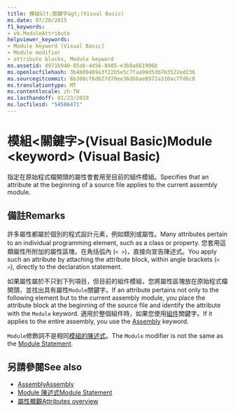 ```yaml
---
title: 模組&lt;關鍵字&gt;(Visual Basic)
ms.date: 07/20/2015
f1_keywords:
- vb.ModuleAttribute
helpviewer_keywords:
- Module keyword [Visual Basic]
- Module modifier
- attribute blocks, Module keyword
ms.assetid: d971b940-05ab-4d56-8485-e3b8a661906b
ms.openlocfilehash: 3b4b09469a3f22b5e5c7faa98d5db7b3522ed236
ms.sourcegitcommit: 6b308cf6d627d78ee36dbbae8972a310ac7fd6c8
ms.translationtype: MT
ms.contentlocale: zh-TW
ms.lasthandoff: 01/23/2019
ms.locfileid: "54586471"
---
```

# <a name="module-ltkeywordgt-visual-basic"></a><span data-ttu-id="90e41-102">模組&lt;關鍵字&gt;(Visual Basic)</span><span class="sxs-lookup"><span data-stu-id="90e41-102">Module &lt;keyword&gt; (Visual Basic)</span></span>
<span data-ttu-id="90e41-103">指定在原始程式檔開頭的屬性會套用至目前的組件模組。</span><span class="sxs-lookup"><span data-stu-id="90e41-103">Specifies that an attribute at the beginning of a source file applies to the current assembly module.</span></span>  
  
## <a name="remarks"></a><span data-ttu-id="90e41-104">備註</span><span class="sxs-lookup"><span data-stu-id="90e41-104">Remarks</span></span>  
 <span data-ttu-id="90e41-105">許多屬性都屬於個別的程式設計元素，例如類別或屬性。</span><span class="sxs-lookup"><span data-stu-id="90e41-105">Many attributes pertain to an individual programming element, such as a class or property.</span></span> <span data-ttu-id="90e41-106">您套用這類屬性所附加的屬性區塊，在角括弧內 (`< >`)，直接向宣告陳述式。</span><span class="sxs-lookup"><span data-stu-id="90e41-106">You apply such an attribute by attaching the attribute block, within angle brackets (`< >`), directly to the declaration statement.</span></span>  
  
 <span data-ttu-id="90e41-107">如果屬性屬於不只到下列項目，但目前的組件模組，您將屬性區塊放在原始程式檔開頭，並找出具有屬性`Module`關鍵字。</span><span class="sxs-lookup"><span data-stu-id="90e41-107">If an attribute pertains not only to the following element but to the current assembly module, you place the attribute block at the beginning of the source file and identify the attribute with the `Module` keyword.</span></span> <span data-ttu-id="90e41-108">適用於整個組件時，如果您使用[組件](../../../visual-basic/language-reference/modifiers/assembly.md)關鍵字。</span><span class="sxs-lookup"><span data-stu-id="90e41-108">If it applies to the entire assembly, you use the [Assembly](../../../visual-basic/language-reference/modifiers/assembly.md) keyword.</span></span>  
  
 <span data-ttu-id="90e41-109">`Module`修飾詞不是相同[模組的陳述式](../../../visual-basic/language-reference/statements/module-statement.md)。</span><span class="sxs-lookup"><span data-stu-id="90e41-109">The `Module` modifier is not the same as the [Module Statement](../../../visual-basic/language-reference/statements/module-statement.md).</span></span>  
  
## <a name="see-also"></a><span data-ttu-id="90e41-110">另請參閱</span><span class="sxs-lookup"><span data-stu-id="90e41-110">See also</span></span>
- [<span data-ttu-id="90e41-111">Assembly</span><span class="sxs-lookup"><span data-stu-id="90e41-111">Assembly</span></span>](../../../visual-basic/language-reference/modifiers/assembly.md)
- [<span data-ttu-id="90e41-112">Module 陳述式</span><span class="sxs-lookup"><span data-stu-id="90e41-112">Module Statement</span></span>](../../../visual-basic/language-reference/statements/module-statement.md)
- [<span data-ttu-id="90e41-113">屬性概觀</span><span class="sxs-lookup"><span data-stu-id="90e41-113">Attributes overview</span></span>](../../../visual-basic/programming-guide/concepts/attributes/index.md)

